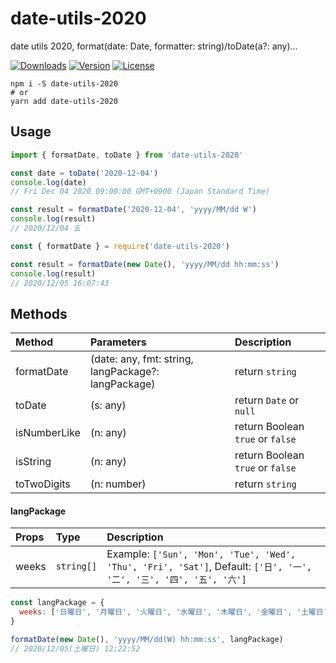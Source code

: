 # date-utils-2020

date utils 2020, format(date: Date, formatter: string)/toDate(a?: any)...

<p align="left">
  <a href="https://npmcharts.com/compare/date-utils-2020?minimal=true"><img src="https://img.shields.io/npm/dm/date-utils-2020.svg?sanitize=true" alt="Downloads"></a>
  <a href="https://www.npmjs.com/package/date-utils-2020"><img src="https://img.shields.io/npm/v/date-utils-2020.svg?sanitize=true" alt="Version"></a>
  <a href="https://www.npmjs.com/package/date-utils-2020"><img src="https://img.shields.io/npm/l/date-utils-2020.svg?sanitize=true" alt="License"></a>
</p>

```shell script
npm i -S date-utils-2020
# or
yarn add date-utils-2020
```

## Usage

```javascript
import { formatDate, toDate } from 'date-utils-2020'

const date = toDate('2020-12-04')
console.log(date) 
// Fri Dec 04 2020 09:00:00 GMT+0900 (Japan Standard Time)

const result = formatDate('2020-12-04', 'yyyy/MM/dd W')
console.log(result)
// 2020/12/04 五
```

```javascript
const { formatDate } = require('date-utils-2020')

const result = formatDate(new Date(), 'yyyy/MM/dd hh:mm:ss')
console.log(result)
// 2020/12/05 16:07:43
```

## Methods

|Method|Parameters|Description|
|:--|:--|:--|
|formatDate|(date: any, fmt: string, langPackage?: langPackage)|return `string`|
|toDate|(s: any)|return `Date` or `null`|
|isNumberLike|(n: any)| return Boolean `true` or `false`|
|isString|(n: any)| return Boolean `true` or `false`|
|toTwoDigits|(n: number)| return `string`|

#### langPackage

|Props|Type|Description|
|:--|:--|:--|
|weeks|`string[]`|Example: `['Sun', 'Mon', 'Tue', 'Wed', 'Thu', 'Fri', 'Sat']`, Default: `['日', '一', '二', '三', '四', '五', '六']`|

```javascript
const langPackage = {
  weeks: ['日曜日', '月曜日', '火曜日', '水曜日', '木曜日', '金曜日', '土曜日']
}

formatDate(new Date(), 'yyyy/MM/dd(W) hh:mm:ss', langPackage)
// 2020/12/05(土曜日) 12:22:52
```
